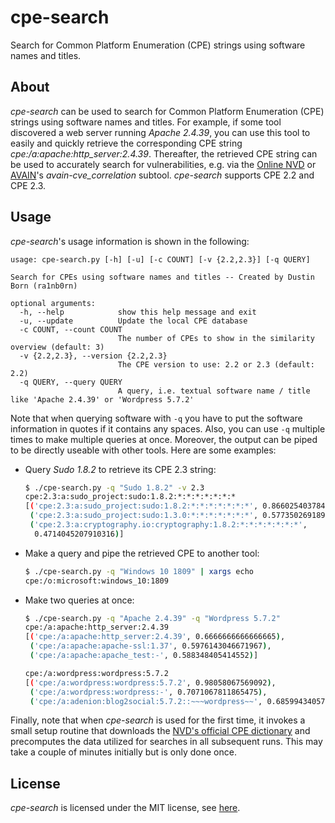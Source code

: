 # cpe-search
Search for Common Platform Enumeration (CPE) strings using software names and titles.

## About
*cpe-search* can be used to search for Common Platform Enumeration (CPE) strings using software names and titles. For example, if some tool discovered a web server running *Apache 2.4.39*, you can use this tool to easily and quickly retrieve the corresponding CPE string *cpe:/a:apache:http_server:2.4.39*. Thereafter, the retrieved CPE string can be used to accurately search for vulnerabilities, e.g. via the [Online NVD](https://nvd.nist.gov/) or [AVAIN](https://github.com/ra1nb0rn/avain)'s *avain-cve_correlation* subtool. *cpe-search* supports CPE 2.2 and CPE 2.3.

## Usage
*cpe-search*'s usage information is shown in the following:
```
usage: cpe-search.py [-h] [-u] [-c COUNT] [-v {2.2,2.3}] [-q QUERY]

Search for CPEs using software names and titles -- Created by Dustin Born (ra1nb0rn)

optional arguments:
  -h, --help            show this help message and exit
  -u, --update          Update the local CPE database
  -c COUNT, --count COUNT
                        The number of CPEs to show in the similarity overview (default: 3)
  -v {2.2,2.3}, --version {2.2,2.3}
                        The CPE version to use: 2.2 or 2.3 (default: 2.2)
  -q QUERY, --query QUERY
                        A query, i.e. textual software name / title like 'Apache 2.4.39' or 'Wordpress 5.7.2'
```
Note that when querying software with ``-q`` you have to put the software information in quotes if it contains any spaces. Also, you can use ``-q`` multiple times to make multiple queries at once. Moreover, the output can be piped to be directly useable with other tools. Here are some examples:
* Query *Sudo 1.8.2* to retrieve its CPE 2.3 string:
  ```bash
  $ ./cpe-search.py -q "Sudo 1.8.2" -v 2.3
  cpe:2.3:a:sudo_project:sudo:1.8.2:*:*:*:*:*:*:*
  [('cpe:2.3:a:sudo_project:sudo:1.8.2:*:*:*:*:*:*:*', 0.8660254037844385),
   ('cpe:2.3:a:sudo_project:sudo:1.3.0:*:*:*:*:*:*:*', 0.5773502691896256),
   ('cpe:2.3:a:cryptography.io:cryptography:1.8.2:*:*:*:*:*:*:*',
    0.4714045207910316)]
  ```
* Make a query and pipe the retrieved CPE to another tool:
  ```bash
  $ ./cpe-search.py -q "Windows 10 1809" | xargs echo
  cpe:/o:microsoft:windows_10:1809
  ```
* Make two queries at once:
  ```bash
  $ ./cpe-search.py -q "Apache 2.4.39" -q "Wordpress 5.7.2"
  cpe:/a:apache:http_server:2.4.39
  [('cpe:/a:apache:http_server:2.4.39', 0.6666666666666665),
   ('cpe:/a:apache:apache-ssl:1.37', 0.5976143046671967),
   ('cpe:/a:apache:apache_test:-', 0.588348405414552)]

  cpe:/a:wordpress:wordpress:5.7.2
  [('cpe:/a:wordpress:wordpress:5.7.2', 0.98058067569092),
   ('cpe:/a:wordpress:wordpress:-', 0.7071067811865475),
   ('cpe:/a:adenion:blog2social:5.7.2::~~~wordpress~~', 0.6859943405700352)]
  ```
Finally, note that when *cpe-search* is used for the first time, it invokes a small setup routine that downloads the [NVD's official CPE dictionary](https://nvd.nist.gov/products/cpe) and precomputes the data utilized for searches in all subsequent runs. This may take a couple of minutes initially but is only done once.

## License
*cpe-search* is licensed under the MIT license, see [here](https://github.com/ra1nb0rn/cpe-search/blob/master/LICENSE).
